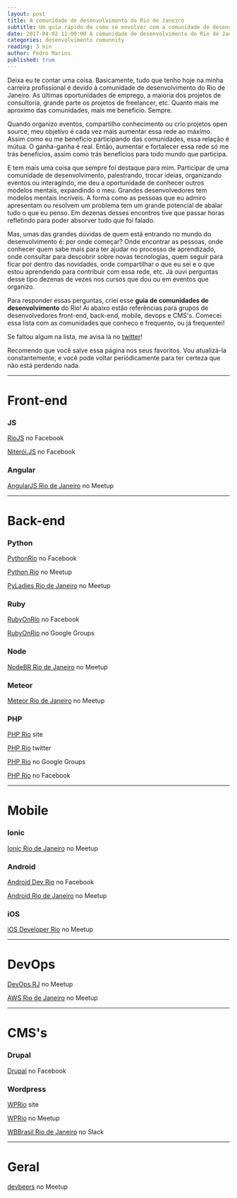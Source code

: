 ```yaml
---
layout: post
title: A comunidade de desenvolvimento do Rio de Janeiro
subtitle: Um guia rápido de como se envolver com a comunidade de desenvolvedores carioca
date: 2017-04-02 11:00:00 A comunidade de desenvolvimento do Rio de Janeiro
categories: desenvolvimento comunnity
reading: 3 min
author: Pedro Marins
published: true
---
```


Deixa eu te contar uma coisa. Basicamente, tudo que tenho hoje na minha carreira profissional é devido à comunidade de desenvolvimento do Rio de Janeiro. As últimas oportunidades de emprego, a maioria dos projetos de consultoria, grande parte os projetos de freelancer, etc. Quanto mais me aproximo das comunidades, mais me beneficio. Sempre.

Quando organizo eventos, compartilho conhecimento ou crio projetos open source, meu objetivo é cada vez mais aumentar essa rede ao máximo. Assim como eu me beneficio participando das comunidades, essa relação é mútua. O ganha-ganha é real. Então, aumentar e fortalecer essa rede só me trás benefícios, assim como trás benefícios para todo mundo que participa.

E tem mais uma coisa que sempre foi destaque para mim. Participar de uma comunidade de desenvolvimento, palestrando, trocar ideias, organizando eventos ou interagindo, me deu a oportunidade de conhecer outros modelos mentais, expandindo o meu. Grandes desenvolvedores tem modelos mentais incríveis. A forma como as pessoas que eu admiro apresentam ou resolvem um problema tem um grande potencial de abalar tudo o que eu penso. Em dezenas desses encontros tive que passar horas refletindo para poder absorver tudo que foi falado.

Mas, umas das grandes dúvidas de quem está entrando no mundo do desenvolvimento é: por onde começar? Onde encontrar as pessoas, onde conhecer quem sabe mais para ter ajudar no processo de aprendizado, onde consultar para descobrir sobre novas tecnologias, quem seguir para ficar por dentro das novidades, onde compartilhar o que eu sei e o que estou aprendendo para contribuir com essa rede, etc. Já ouvi perguntas desse tipo dezenas de vezes nos cursos que dou ou em eventos que organizo.

Para responder essas perguntas, criei esse **guia de comunidades de desenvolvimento** do Rio! Ai abaixo estão referências para grupos de desenvolvedores front-end, back-end, mobile, devops e CMS's. Comecei essa lista com as comunidades que conheco e frequento, ou já frequentei!

Se faltou algum na lista, me avisa lá no [twitter](http://twitter.com/pedromarins)! 

Recomendo que você salve essa página nos seus favoritos. Vou atualizá-la constantemente, e você pode voltar periódicamente para ter certeza que não está perdendo nada.

-------

# Front-end

### JS
[RioJS](https://www.facebook.com/groups/riojs/) no Facebook

[Niterói.JS](https://www.facebook.com/groups/1495763027368240/) no Facebook

### Angular
[AngularJS Rio de Janeiro](http://www.meetup.com/pt-BR/angularjsrio/) no Meetup


-------

# Back-end

### Python
[PythonRio](https://www.facebook.com/pythonrio) no Facebook

[Python Rio](http://www.meetup.com/pt-BR/Python-Rio/) no Meetup

[PyLadies Rio de Janeiro](http://www.meetup.com/pt-BR/Meetup-PyLadies-Rio-de-Janeiro/) no Meetup

### Ruby
[RubyOnRio](https://www.facebook.com/groups/rubyonrio) no Facebook

[RubyOnRio](https://groups.google.com/forum/#!forum/rubyonrio) no Google Groups

### Node
[NodeBR Rio de Janeiro](http://www.meetup.com/pt-BR/NodeBR-Rio-de-Janeiro/) no Meetup

### Meteor
[Meteor Rio de Janeiro](http://www.meetup.com/pt-BR/Meteor-Rio-de-Janeiro/) no Meetup

### PHP
[PHP Rio](phprio.org) site

[PHP Rio](twitter.com/phprio) twitter

[PHP Rio](http://groups.google.com/group/phprio-org) no Google Groups

[PHP Rio](https://web.facebook.com/PHPRio-160383237381004/) no Facebook

-------

# Mobile

### Ionic
[Ionic Rio de Janeiro](http://www.meetup.com/pt-BR/Ionic-Rio-de-Janeiro/) no Meetup

### Android
[Android Dev Rio](https://www.facebook.com/groups/AndroidDevRio/) no Facebook

[Android Rio de Janeiro](http://www.meetup.com/pt-BR/android-meetup-rj/) no Meetup


### iOS
[iOS Developer Rio](http://www.meetup.com/pt-BR/iOS-Developer-Meetup-Rio/) no Meetup

-------

# DevOps
[DevOps RJ](http://www.meetup.com/pt-BR/DevOps-RJ/) no Meetup

[AWS Rio de Janeiro](http://www.meetup.com/pt-BR/AWS-Meetup-Rio-de-Janeiro/) no Meetup

-------

# CMS's

### Drupal
[Drupal](https://www.facebook.com/groups/riojs/) no Facebook

### Wordpress
[WPRio](http://wprio.org/) site

[WPRio](http://www.meetup.com/pt-BR/wp-rio/) no Meetup

[WBBrasil Rio de Janeiro](https://wpbrasil.slack.com/?redir=%2Fmessages%2Friodejaneiro%2F) no Slack

-------

# Geral
[devbeers](http://www.meetup.com/pt-BR/devbeers-Rio-de-Janeiro/) no Meetup


